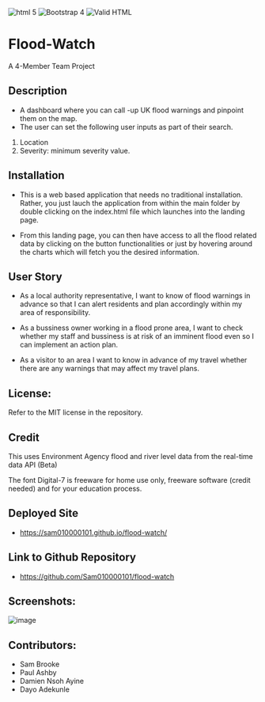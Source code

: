 ![html 5](https://img.shields.io/badge/html-5-blue)
![Bootstrap 4](https://img.shields.io/badge/bootstrap-4-blue)
![Valid HTML](https://img.shields.io/badge/valid-HTML-green)

# Flood-Watch
A 4-Member Team Project

## Description
* A dashboard where you can call -up UK flood warnings and pinpoint them on the map.
* The user can set the following user inputs as part of their search.
1. Location
2. Severity: minimum severity value.

## Installation
* This is a web based application that needs no traditional installation. Rather, you just lauch the application from within the main folder by double clicking on the index.html file which launches into the landing page.

* From this landing page, you can then have access to all the flood related data by clicking on the button functionalities or just by hovering around the  charts which will fetch you the desired information.


## User Story
* As a local authority representative, I want to know of flood warnings in advance so that I can alert residents and plan accordingly within my area of responsibility.

* As a bussiness owner working in a flood prone area, I want to check whether my staff and bussiness is at risk of an imminent flood even so I can implement an action plan.

* As a visitor to an area I want to know in advance of my travel whether there are any warnings that may affect my travel plans.

## License:
Refer to the MIT license in the repository.

## Credit
This uses Environment Agency flood and river level data from the real-time data API (Beta)

The font Digital-7 is freeware for home use only, freeware software (credit needed) and for your education process.

## Deployed Site
* https://sam010000101.github.io/flood-watch/

## Link to Github Repository
* https://github.com/Sam010000101/flood-watch

## Screenshots:
![image](https://github.com/Sam010000101/flood-watch/blob/main/assets/images/flood_watch.png)

## Contributors:
* Sam Brooke
* Paul Ashby
* Damien Nsoh Ayine
* Dayo Adekunle
